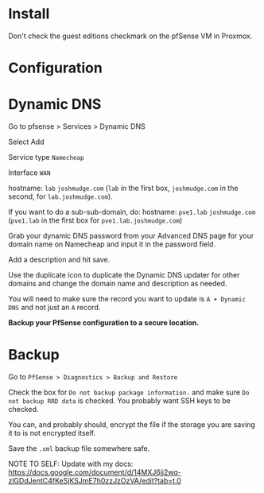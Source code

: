 # Install

Don't check the guest editions checkmark on the pfSense VM in Proxmox.

# Configuration

# Dynamic DNS

Go to pfsense > Services > Dynamic DNS

Select Add

Service type `Namecheap`

Interface `WAN`

hostname: `lab` `joshmudge.com` (`lab` in the first box, `joshmudge.com` in the second, for `lab.joshmudge.com`).

If you want to do a sub-sub-domain, do: hostname: `pve1.lab` `joshmudge.com` (`pve1.lab` in the first box for `pve1.lab.joshmudge.com`)

Grab your dynamic DNS password from your Advanced DNS page for your domain name on Namecheap and input it in the password field.

Add a description and hit save.

Use the duplicate icon to duplicate the Dynamic DNS updater for other domains and change the domain name and description as needed.

You will need to make sure the record you want to update is `A + Dynamic DNS` and not just an `A` record.

**Backup your PfSense configuration to a secure location.**

# Backup

Go to `PfSense > Diagnostics > Backup and Restore`

Check the box for `Do not backup package information.` and make sure `Do not backup RRD data` is checked. You probably want SSH keys to be checked.

You can, and probably should, encrypt the file if the storage you are saving it to is not encrypted itself.

Save the `.xml` backup file somewhere safe.

NOTE TO SELF: Update with my docs: https://docs.google.com/document/d/14MXJ6jj2wq-zlGDdJentC4fKeSjKSJmE7h0zzJzOzVA/edit?tab=t.0
